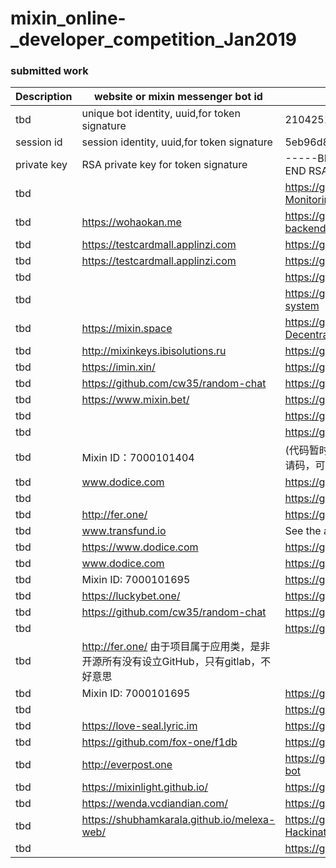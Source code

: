 # mixin_online-_developer_competition_Jan2019

### submitted work


| Description | website or mixin messenger bot id                                  |   github address                                         |
| --- | -------------------------------------------- |  -------------------------------------------------
| tbd | unique bot identity, uuid,for token signature | 21042518-85c7-4903-bb19-f311813d1f51          |
| session id | session identity, uuid,for token signature | 5eb96d87-028e-4199-a6d3-6fc7da8dfe41          |
| private key | RSA private key for token signature  | -----BEGIN RSA PRIVATE KEY----- -----END RSA PRIVATE KEY-----|
| tbd | 	| https://github.com/sumanthwhy/smart-Energy-Monitoring |
| tbd | https://wohaokan.me	| https://github.com/liusining/wohaokan.me-backend |
| tbd | https://testcardmall.applinzi.com |	https://github.com/lijianld/superCardMall |
| tbd | https://testcardmall.applinzi.com	 |	https://github.com/lijianld/superCardMall |
| tbd | 	 |	https://github.com/ewnk/grouphelper |
| tbd | 	 |	https://github.com/nirdesh27/regionalTransport-system |
| tbd | https://mixin.space	 |	https://github.com/kurisu-public/Mixin-Decentralization-BBS |
| tbd | http://mixinkeys.ibisolutions.ru	 |	https://github.com/if1242/MixinKeys |
| tbd | https://imin.xin/	 |	https://github.com/an-lee/iminxin |
| tbd | https://github.com/cw35/random-chat	 |	https://github.com/cw35/random-chat |
| tbd | https://www.mixin.bet/	 |	https://github.com/lotter1988/lottery |
| tbd | 	 |	https://github.com/Alexygui/Gobang |
| tbd | 	 |	https://github.com/exinone/exincore |
| tbd | 	Mixin ID：7000101404     |	       (代码暂时不开放，目前机器人的二维码申请需要邀请码，可以联系我） |
| tbd | www.dodice.com  |		https://github.com/soooooooon/rock |
| tbd | 	 |	https://github.com/ExinOne/mixin-sdk-php |
| tbd | http://fer.one/	 |	https://gitlab.com/block_shine |
| tbd | www.transfund.io	 |	See the attachment below |
| tbd | https://www.dodice.com	 |	https://github.com/soooooooon/rock.git |
| tbd | www.dodice.com	 |	https://github.com/yiplee/Rock |
| tbd | Mixin ID: 7000101695	 |	https://github.com/MooooonStar/ant |
| tbd | https://luckybet.one/	 |	https://github.com/luckybetone |
| tbd | https://github.com/cw35/random-chat	 |	https://github.com/cw35/random-chat |
| tbd | 	 |	https://github.com/cw35/f1bank |
| tbd | http://fer.one/	由于项目属于应用类，是非开源所有没有设立GitHub，只有gitlab，不好意思 |	 |
| tbd | Mixin ID: 7000101695	 |	https://github.com/MooooonStar/ant |
| tbd | 	 |	https://github.com/lotter1988/lottery |
| tbd | https://love-seal.lyric.im	 |	https://github.com/lyricat/love-seal |
| tbd | https://github.com/fox-one/f1db	 |	https://github.com/fox-one/f1db |
| tbd | http://everpost.one	 |	https://github.com/caosbad/ever-post-mixin-bot |
| tbd | https://mixinlight.github.io/	 |	https://github.com/MixinLight/mixin-light-wallet |
| tbd | https://wenda.vcdiandian.com/	 |	https://github.com/xiudongy/flarum |
| tbd | https://shubhamkarala.github.io/melexa-web/ |		https://github.com/iamkumarji/MixinApp-Hackinators- |
| tbd | 	 |	https://github.com/mkohli21/BlockGrants |
